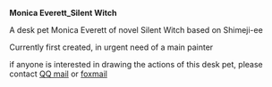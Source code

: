 **Monica Everett_Silent Witch**

A desk pet Monica Everett of novel Silent Witch based on Shimeji-ee

Currently first created, in urgent need of a main painter

if anyone is interested in drawing the actions of this desk pet, please contact [QQ mail](3512546747@qq.com)
or [foxmail](vechnimetel@foxmail.com)